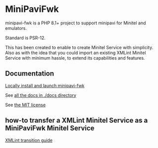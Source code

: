 # MiniPaviFwk

minipavi-fwk is a PHP 8.1+ project to support minipavi for Minitel and emulators.

Standard is PSR-12.

This has been created to enable to create Minitel Service with simplicity.
Also as with the idea that you could import an existing XMLint Minitel Service with minimum hassle, to extend its capabilities and features.


## Documentation

[Locally install and launch minipavi-fwk](./docs/en/Local-execution.md)

See [all the docs in ./docs directory](./docs/en/)

See [the MIT license](./LICENSE)


## how-to transfer a XMLint Minitel Service as a MiniPaviFwk Minitel Service

[XMLint transition guide](./docs/en/XMLint-transition.md)
